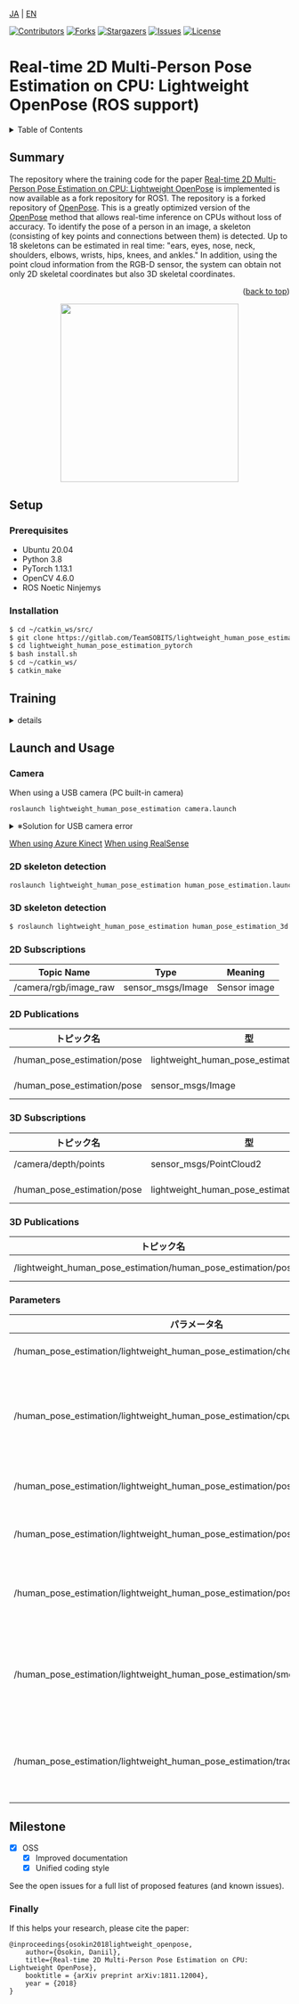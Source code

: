 <a name="readme-top"></a>


[JA](README.md) | [EN](README.en.md)

[![Contributors][contributors-shield]][contributors-url]
[![Forks][forks-shield]][forks-url]
[![Stargazers][stars-shield]][stars-url]
[![Issues][issues-shield]][issues-url]
[![License][license-shield]][license-url]

# Real-time 2D Multi-Person Pose Estimation on CPU: Lightweight OpenPose (ROS support) 

<details>
  <summary>Table of Contents</summary>
  <ol>
    <li><a href="#summary">Summary</a></li>
    <li>
      <a href="#setup">Setup</a>
      <ul>
        <li><a href="#prerequisites">Prerequisites</a></li>
        <li><a href="#installation">Installation</a></li>
      </ul>
    </li>
    <li>
      <a href="#training">Training</a>
      <ul>
        <li><a href="#preparation">Preparation</a></li>
        <li><a href="#training-by-yourself">Training by yourself</a></li>
        <li><a href="#validation">Validation</a></li>
        <li><a href="#pre-trained-model">Pre-trained model</a></li>
        <li><a href="#python-Demo">Python Demo</a></li>
      </ul>
    </li>
    <li>
      <a href="#launch-and-usage">Launch and Usage</a>
      <ul>
        <li><a href="#camera">Camera</a></li>
        <li><a href="#2d-skeleton-detection">2D skeleton detection </a></li>
        <li><a href="#3d-skeleton-detection">3D skeleton detection</a></li>
        <li><a href="#2d-subscriptions">2D Subscriptions</a></li>
        <li><a href="#2d-publications">2D Publications</a></li>
        <li><a href="#3d-subscriptions">3D Subscriptions</a></li>
        <li><a href="#3d-publications">3D Publications</a></li>
        <li><a href="#parameters">Parameters</a></li>
      </ul>
    </li>
    <li><a href="#milestone">Milestone</a></li>
    <li><a href="#finally">Finally</a></li>
  </ol>
</details>


## Summary
The repository where the training code for the paper [Real-time 2D Multi-Person Pose Estimation on CPU: Lightweight OpenPose](https://arxiv.org/pdf/1811.12004.pdf) is implemented is now available as a fork repository for ROS1. The repository is a forked repository of [OpenPose](). This is a greatly optimized version of the [OpenPose](https://github.com/CMU-Perceptual-Computing-Lab/openpose) method that allows real-time inference on CPUs without loss of accuracy. To identify the pose of a person in an image, a skeleton (consisting of key points and connections between them) is detected. Up to 18 skeletons can be estimated in real time: "ears, eyes, nose, neck, shoulders, elbows, wrists, hips, knees, and ankles." In addition, using the point cloud information from the RGB-D sensor, the system can obtain not only 2D skeletal coordinates but also 3D skeletal coordinates.

<p align="right">(<a href="#readme-top">back to top</a>)</p>


<p align="center">
  <img src="img/preview_2.png" height="320"/>
</p>

## Setup


### Prerequisites

* Ubuntu 20.04
* Python 3.8
* PyTorch 1.13.1
* OpenCV 4.6.0
* ROS Noetic Ninjemys

### Installation

```bash
$ cd ~/catkin_ws/src/
$ git clone https://gitlab.com/TeamSOBITS/lightweight_human_pose_estimation_pytorch.git
$ cd lightweight_human_pose_estimation_pytorch
$ bash install.sh
$ cd ~/catkin_ws/
$ catkin_make 
```

## Training

<details>
<summary>details</summary>

### Preparation

1. Download COCO 2017 dataset: [http://cocodataset.org/#download](http://cocodataset.org/#download) (train, val, annotations) and unpack it to `<COCO_HOME>` folder.
2. Install requirements

```bash
$ python3 -m pip install -r requirements.txt
```

### Training by yourself

Training consists of 3 steps (given AP values for full validation dataset):
* Training from MobileNet weights. Expected AP after this step is ~38%.
* Training from weights, obtained from previous step. Expected AP after this step is ~39%.
* Training from weights, obtained from previous step and increased number of refinement stages to 3 in network. Expected AP after this step is ~40% (for the network with 1 refinement stage, two next are discarded).

1. Download pre-trained MobileNet v1 weights `mobilenet_sgd_68.848.pth.tar` from: [https://github.com/marvis/pytorch-mobilenet](https://github.com/marvis/pytorch-mobilenet) (sgd option). If this doesn't work, download from [GoogleDrive](https://drive.google.com/file/d/18Ya27IAhILvBHqV_tDp0QjDFvsNNy-hv/view?usp=sharing).

2. Convert train annotations in internal format. Run:

```bash
$ python3 scripts/prepare_train_labels.py --labels <COCO_HOME>/annotations/person_keypoints_train2017.json
```

It will produce `prepared_train_annotation.pkl` with converted in internal format annotations.

   [OPTIONAL] For fast validation it is recommended to make *subset* of validation dataset. Run:

```bash
$ python3 scripts/make_val_subset.py --labels <COCO_HOME>/annotations/person_keypoints_val2017.json
```

It will produce `val_subset.json` with annotations just for 250 random images (out of 5000).

3. To train from MobileNet weights, run:

```bash
$ python3 train.py --train-images-folder <COCO_HOME>/train2017/ --prepared-train-labels prepared_train_annotation.pkl --val-labels val_subset.json --val-images-folder <COCO_HOME>/val2017/ --checkpoint-path <path_to>/mobilenet_sgd_68.848.pth.tar --from-mobilenet
```

4. Next, to train from checkpoint from previous step, run:

```bash
$ python3 train.py --train-images-folder <COCO_HOME>/train2017/ --prepared-train-labels prepared_train_annotation.pkl --val-labels val_subset.json --val-images-folder <COCO_HOME>/val2017/ --checkpoint-path <path_to>/checkpoint_iter_420000.pth --weights-only
```

5. Finally, to train from checkpoint from previous step and 3 refinement stages in network, run:

```bash
$ python3 train.py --train-images-folder <COCO_HOME>/train2017/ --prepared-train-labels prepared_train_annotation.pkl --val-labels val_subset.json --val-images-folder <COCO_HOME>/val2017/ --checkpoint-path <path_to>/checkpoint_iter_280000.pth --weights-only --num-refinement-stages 3
```

We took checkpoint after 370000 iterations as the final one.

We did not perform the best checkpoint selection at any step, so similar result may be achieved after less number of iterations.


### Validation

1. Run:

```bash
$ python3 val.py --labels <COCO_HOME>/annotations/person_keypoints_val2017.json --images-folder <COCO_HOME>/val2017 --checkpoint-path <CHECKPOINT>
```

### Pre-trained model

The model expects normalized image (mean=[128, 128, 128], scale=[1/256, 1/256, 1/256]) in planar BGR format.
Pre-trained on COCO model is available at: https://download.01.org/opencv/openvino_training_extensions/models/human_pose_estimation/checkpoint_iter_370000.pth, it has 40% of AP on COCO validation set (38.6% of AP on the val *subset*).

### Python Demo

We provide python demo just for the quick results preview. Please, consider c++ demo for the best performance. To run the python demo from a webcam:

```bash
$ cd script
$ python3 demo.py --checkpoint-path checkpoints/checkpoint_iter_370000.pth --video 0
```
</details>


## Launch and Usage


### Camera
When using a USB camera (PC built-in camera)
```bash
roslaunch lightweight_human_pose_estimation camera.launch
```
<details>
<summary>※Solution for USB camera error</summary>

If the following error occurs:
```bash
[ERROR] [1663911409.917317256]: Permission denied opening /dev/bus/usb/001/002
```

Run the following code:
```bash
$ sudo chmod o+w /dev/bus/usb/001/002
```
</details>


[When using Azure Kinect](https://github.com/TeamSOBITS/azure_kinect_ros_driver) 
[When using RealSense](https://github.com/TeamSOBITS/realsense_ros) 

### 2D skeleton detection 
```bash
roslaunch lightweight_human_pose_estimation human_pose_estimation.launch
```
### 3D skeleton detection 
```bash
$ roslaunch lightweight_human_pose_estimation human_pose_estimation_3d.launch
```

### 2D Subscriptions
|Topic Name|Type|Meaning|
|---|---|---|
|/camera/rgb/image_raw|sensor_msgs/Image|Sensor image|

### 2D Publications
|トピック名|型|意味|
|---|---|---|
|/human_pose_estimation/pose|lightweight_human_pose_estimation/KeyPoints|2D skeletal information|
|/human_pose_estimation/pose|sensor_msgs/Image|2D skeletal image|

### 3D Subscriptions
|トピック名|型|意味|
|---|---|---|
|/camera/depth/points|sensor_msgs/PointCloud2|Sensor point cloud|
|/human_pose_estimation/pose|lightweight_human_pose_estimation/KeyPoints|2D skeletal information|


### 3D Publications
|トピック名|型|意味|
|---|---|---|
|/lightweight_human_pose_estimation/human_pose_estimation/pose_3d|lightweight_human_pose_estimation/KeyPoints_3d|3D skeletal information|

### Parameters
|パラメータ名|型|意味|
|---|---|---|
|/human_pose_estimation/lightweight_human_pose_estimation/checkpoint_path|string|Path of the model weight file|
|/human_pose_estimation/lightweight_human_pose_estimation/cpu|bool|Skeleton detection by CPU only (when using CUDA : False)|
|/human_pose_estimation/lightweight_human_pose_estimation/pose_image_topic_name|string|Topic name of sensor image|
|/human_pose_estimation/lightweight_human_pose_estimation/pose_img_show_flag|bool|Flag whether to display images|
|/human_pose_estimation/lightweight_human_pose_estimation/pose_pub_result_image|bool|Flag whether to publish skeletal detection images|
|/human_pose_estimation/lightweight_human_pose_estimation/smooth|bool|Flag whether to smooth the framework with the previous frame|
|/human_pose_estimation/lightweight_human_pose_estimation/track|bool|Flag whether to propagate the result of the previous frame|


## Milestone

- [x] OSS
    - [x]  Improved documentation
    - [x]  Unified coding style

See the open issues for a full list of proposed features (and known issues).
<!-- ## 参考文献
* [Dynamixel SDK](https://emanual.robotis.com/docs/en/software/dynamixel/dynamixel_sdk/overview/)
* [ROS Noetic](http://wiki.ros.org/noetic)
* [ROS Control](http://wiki.ros.org/ros_control) -->

### Finally
If this helps your research, please cite the paper:

```
@inproceedings{osokin2018lightweight_openpose,
    author={Osokin, Daniil},
    title={Real-time 2D Multi-Person Pose Estimation on CPU: Lightweight OpenPose},
    booktitle = {arXiv preprint arXiv:1811.12004},
    year = {2018}
}
```
<!-- MARKDOWN LINKS & IMAGES -->
<!-- https://www.markdownguide.org/basic-syntax/#reference-style-links -->
[contributors-shield]: https://img.shields.io/github/contributors/TeamSOBITS/lightweight_human_pose_estimation_pytorch.svg?style=for-the-badge
[contributors-url]: https://github.com/TeamSOBITS/lightweight_human_pose_estimation_pytorch/graphs/contributors
[forks-shield]: https://img.shields.io/github/forks/TeamSOBITS/lightweight_human_pose_estimation_pytorch.svg?style=for-the-badge
[forks-url]: https://github.com/TeamSOBITS/lightweight_human_pose_estimation_pytorch/network/members
[stars-shield]: https://img.shields.io/github/stars/TeamSOBITS/lightweight_human_pose_estimation_pytorch.svg?style=for-the-badge
[stars-url]: https://github.com/TeamSOBITS/lightweight_human_pose_estimation_pytorch/stargazers
[issues-shield]: https://img.shields.io/github/issues/TeamSOBITS/lightweight_human_pose_estimation_pytorch.svg?style=for-the-badge
[issues-url]: https://github.com/TeamSOBITS/lightweight_human_pose_estimation_pytorch/issues
[license-shield]: https://img.shields.io/github/license/TeamSOBITS/lightweight_human_pose_estimation_pytorch.svg?style=for-the-badge
[license-url]: LICENSE